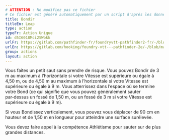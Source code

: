 ```yaml
---
# ATTENTION : Ne modifiez pas ce fichier
# Ce fichier est généré automatiquement par un script d'après les données du module Foundry VTT officiel et de sa traduction
title: Bondir
titleEn: Leap
type: action
typeFr: Action Unique
id: d5I6018Mci2SWokk
urlFr: https://gitlab.com/pathfinder-fr/foundryvtt-pathfinder2-fr/-/blob/master/data/actions/d5I6018Mci2SWokk.htm
urlEn: https://gitlab.com/hooking/foundry-vtt---pathfinder-2e/-/blob/master/packs/data/actions.db/leap.json
group: actions
layout: action
---
```

Vous faites un petit saut sans prendre de risque. Vous pouvez Bondir de 3 m au maximum à l’horizontale si votre Vitesse est supérieure ou égale à 4,50 m, ou de 4,50 m au maximum à l’horizontale si votre Vitesse est supérieure ou égale à 9 m. Vous atterrissez dans l’espace où se termine votre Bond (ce qui signifie que vous pouvez généralement sauter par‑dessus un fossé de 1,50 m, ou un fossé de 3 m si votre Vitesse est supérieure ou égale à 9 m).

Si vous Bondissez verticalement, vous pouvez vous déplacer de 90 cm en hauteur et de 1,50 m en longueur pour atteindre une surface surélevée.

Vous devez faire appel à la compétence Athlétisme pour sauter sur de plus grandes distances.


